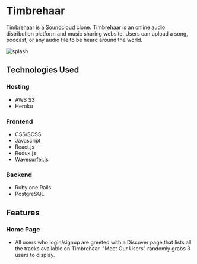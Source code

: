 # Timbrehaar

[Timbrehaar](http://timbrehaar.herokuapp.com/) is a [Soundcloud](https://soundcloud.com/) clone. Timbrehaar is an online audio distribution platform and music sharing website. Users can upload a song, podcast, or any audio file to be heard around the world. 

![splash](https://github.com/thedavidelrod/TimbreHaar/blob/master/app/assets/images/splash.png)

## Technologies Used

### Hosting
* AWS S3
* Heroku

### Frontend
* CSS/SCSS
* Javascript
* React.js
* Redux.js
* Wavesurfer.js

### Backend
* Ruby one Rails
* PostgreSQL

## Features

### Home Page
* All users who login/signup are greeted with a Discover page that lists all the tracks available on Timbrehaar. "Meet Our Users" randomly grabs 3 users to display. 
  
